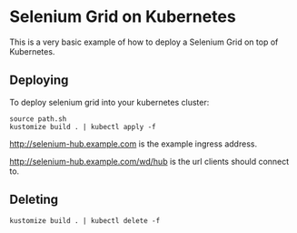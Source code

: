 Selenium Grid on Kubernetes
===========================

This is a very basic example of how to deploy a Selenium Grid on top of
Kubernetes.

Deploying
---------
To deploy selenium grid into your kubernetes cluster:
```
source path.sh
kustomize build . | kubectl apply -f
```

http://selenium-hub.example.com is the example ingress address.


http://selenium-hub.example.com/wd/hub is the url clients should connect to.



Deleting
--------
```
kustomize build . | kubectl delete -f
```
